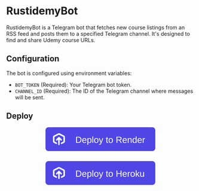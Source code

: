 # RustidemyBot

RustidemyBot is a Telegram bot that fetches new course listings from an RSS feed and posts them to a specified Telegram channel. It's designed to find and share Udemy course URLs.

## Configuration

The bot is configured using environment variables:

*   `BOT_TOKEN` (Required): Your Telegram bot token.
*   `CHANNEL_ID` (Required): The ID of the Telegram channel where messages will be sent.

## Deploy
<div align="center">
  <a href="https://render.com/deploy">
    <img src="images/render.svg" alt="Deploy to Render" style="display: block; margin-bottom: 10px;">
  </a>
  <br>
  <a href="https://heroku.com/deploy">
    <img src="images/heroku.svg" alt="Deploy to Heroku" style="display: block;">
  </a>
</div>